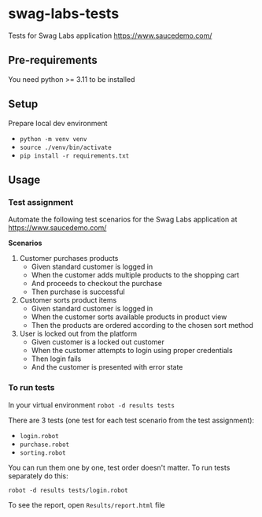 # swag-labs-tests

Tests for Swag Labs application https://www.saucedemo.com/

## Pre-requirements

You need python >= 3.11 to be installed

## Setup

Prepare local dev environment
- `python -m venv venv`
- `source ./venv/bin/activate`
- `pip install -r requirements.txt`

## Usage

### Test assignment

Automate the following test scenarios for the Swag Labs application at
https://www.saucedemo.com/

**Scenarios**
1. Customer purchases products
   - Given standard customer is logged in
   - When the customer adds multiple products to the shopping cart
   - And proceeds to checkout the purchase
   - Then purchase is successful
2. Customer sorts product items
   - Given standard customer is logged in
   - When the customer sorts available products in product view
   - Then the products are ordered according to the chosen sort method
3. User is locked out from the platform
   - Given customer is a locked out customer
   - When the customer attempts to login using proper credentials
   - Then login fails
   - And the customer is presented with error state

### To run tests

In your virtual environment
`robot -d results tests`

There are 3 tests (one test for each test scenario from the test assignment):
- `login.robot`
- `purchase.robot`
- `sorting.robot`

You can run them one by one, test order doesn't matter. To run tests separately do this: 

`robot -d results tests/login.robot`

To see the report, open `Results/report.html` file
